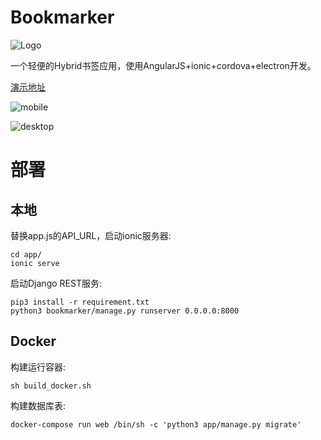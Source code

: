 # Bookmarker

![Logo](https://raw.githubusercontent.com/tonnie17/Bookmarker/master/app/www/bookmark.png)

一个轻便的Hybrid书签应用，使用AngularJS+ionic+cordova+electron开发。

[演示地址](http://ivwsyygyfnhv-lbm.daoapp.io/)


![mobile](http://7xq6ov.com1.z0.glb.clouddn.com/2026984FCF4E2C15113013555787542C.jpg)

![desktop](http://7xq6ov.com1.z0.glb.clouddn.com/C1C80B1C-6B89-47DC-A6E7-265B1D8F34F8.jpg)

# 部署

## 本地

替换app.js的API_URL，启动ionic服务器:

```
cd app/
ionic serve
```

启动Django REST服务:

```
pip3 install -r requirement.txt
python3 bookmarker/manage.py runserver 0.0.0.0:8000
```

## Docker

构建运行容器:

```
sh build_docker.sh
```

构建数据库表:

```
docker-compose run web /bin/sh -c 'python3 app/manage.py migrate'
```
